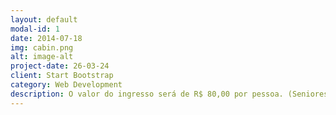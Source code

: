 ```yaml
---
layout: default
modal-id: 1
date: 2014-07-18
img: cabin.png
alt: image-alt
project-date: 26-03-24
client: Start Bootstrap
category: Web Development
description: O valor do ingresso será de R$ 80,00 por pessoa. (Seniores regulares pagam R$ 70,00)</br></br><b>Pratos</b> - Costelão e acompanhamentos</br><b>Bebibas</b> - Chopp, Refrigerantes e Água</br></br><a href="https://forms.gle/pCBVT7hyoFVmWNb39">Clique aqui</a> para acessar a compra de ingressos.</br><i>O evento também é aberto para a família de Seniores DeMolays. Filhos de Seniores com até 10 anos não pagam<i></br></br></br><i>Haverão unidades limitadas de copos térmicos personalizados do evento para compra na hora</i>
---
```


